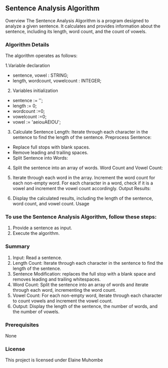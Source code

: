 ## Sentence Analysis Algorithm
Overview
The Sentence Analysis Algorithm is a program designed to analyze a given sentence. It calculates and provides information about the sentence, including its length, word count, and the count of vowels.

### Algorithm Details
The algorithm operates as follows:

1.Variable declaration
- sentence, vowel : STRING;
- length, wordcount, vowelcount : INTEGER;

2. Variables initialization
- sentence := '';
- length := 0;
- wordcount :=0;
- vowelcount :=0;
- vowel := 'aeiouAEIOU';

3. Calculate Sentence Length:
Iterate through each character in the sentence to find the length of the sentence.
Preprocess Sentence:

- Replace full stops with blank spaces.
- Remove leading and trailing spaces.
- Split Sentence into Words:

4. Split the sentence into an array of words.
Word Count and Vowel Count:

5. Iterate through each word in the array.
Increment the word count for each non-empty word.
For each character in a word, check if it is a vowel and increment the vowel count accordingly.
Output Results:

6. Display the calculated results, including the length of the sentence, word count, and vowel count.
Usage

### To use the Sentence Analysis Algorithm, follow these steps:

1. Provide a sentence as input.
2. Execute the algorithm.

### Summary
1. Input: Read a sentence.
2. Length Count: Iterate through each character in the sentence to find the length of the sentence.
3. Sentence Modification: replaces the full stop with a blank space and removes leading and trailing whitespaces.
4. Word Count: Split the sentence into an array of words and iterate through each word, incrementing the word count.
5. Vowel Count: For each non-empty word, iterate through each character to count vowels and increment the vowel count.
6. Output: Display the length of the sentence, the number of words, and the number of vowels.

### Prerequisites
None

### License
This project is licensed under Elaine Muhombe
